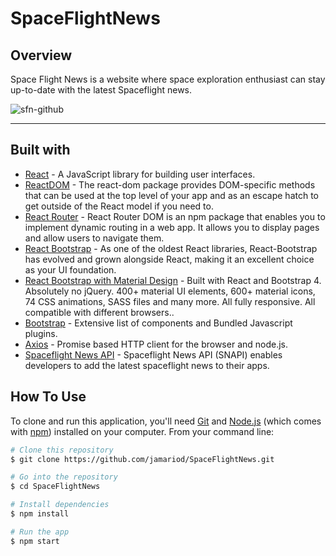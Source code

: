 SpaceFlightNews
============
## Overview 

Space Flight News is a website where space exploration enthusiast can stay up-to-date with the latest Spaceflight news.

![sfn-github](https://user-images.githubusercontent.com/24234259/152699404-52cd2502-dc82-473e-b7f3-c8b69469f701.gif)

---
## Built with 

- [React](https://reactjs.org/) - A JavaScript library for building user interfaces.
- [ReactDOM](https://reactjs.org/docs/react-dom.html) - The react-dom package provides DOM-specific methods that can be used at the top level of your app and as an escape hatch to get outside of the React model if you need to.
- [React Router](https://reactrouter.com/) - React Router DOM is an npm package that enables you to implement dynamic routing in a web app. It allows you to display pages and allow users to navigate them.
- [React Bootstrap](https://react-bootstrap.github.io/) - As one of the oldest React libraries, React-Bootstrap has evolved and grown alongside React, making it an excellent choice as your UI foundation.
- [React Bootstrap with Material Design](https://www.npmjs.com/package/mdbreact) - Built with React and Bootstrap 4. Absolutely no jQuery.
400+ material UI elements, 600+ material icons, 74 CSS animations, SASS files and many more.
All fully responsive. All compatible with different browsers..
- [Bootstrap](http://getbootstrap.com/) - Extensive list of components and  Bundled Javascript plugins.
- [Axios](https://www.npmjs.com/package/axios) - Promise based HTTP client for the browser and node.js.
- [Spaceflight News API](https://spaceflightnewsapi.net/) - Spaceflight News API (SNAPI) enables developers to add the latest spaceflight news to their apps.

## How To Use

To clone and run this application, you'll need [Git](https://git-scm.com) and [Node.js](https://nodejs.org/en/download/) (which comes with [npm](http://npmjs.com)) installed on your computer. From your command line:

```bash
# Clone this repository
$ git clone https://github.com/jamariod/SpaceFlightNews.git

# Go into the repository
$ cd SpaceFlightNews

# Install dependencies
$ npm install

# Run the app
$ npm start


